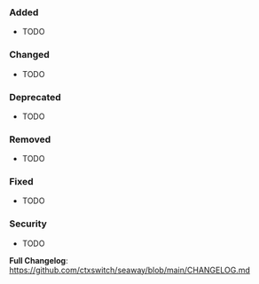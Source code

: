 ### Added
- TODO

### Changed
- TODO

### Deprecated
- TODO

### Removed
- TODO

### Fixed
- TODO

### Security
- TODO

**Full Changelog**: https://github.com/ctxswitch/seaway/blob/main/CHANGELOG.md
